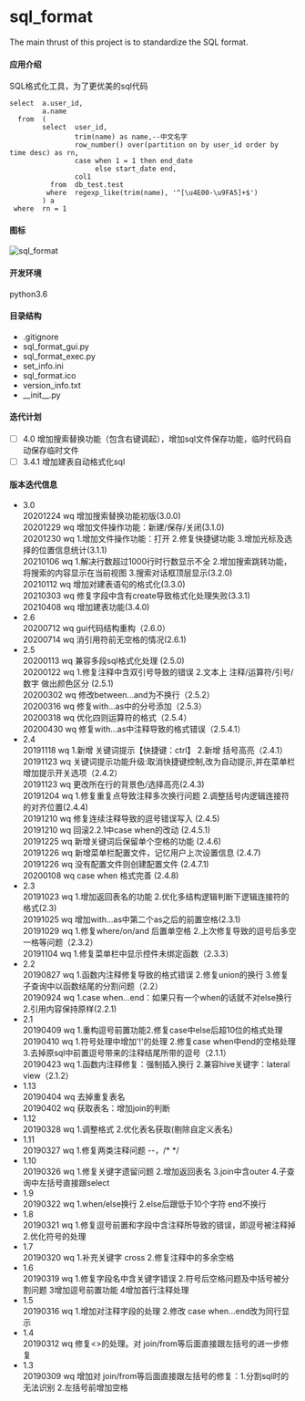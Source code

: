 # sql_format
The main thrust of this project is to standardize the SQL format.

#### 应用介绍
SQL格式化工具，为了更优美的sql代码
```
select  a.user_id,
        a.name
  from  (
        select  user_id,
                trim(name) as name,--中文名字
                row_number() over(partition on by user_id order by time desc) as rn,
                case when 1 = 1 then end_date
                     else start_date end,
                col1
          from  db_test.test
         where  regexp_like(trim(name), '^[\u4E00-\u9FA5]+$')
        ) a
 where  rn = 1
```

#### 图标
![sql_format](https://github.com/WAYDN/sql_format/blob/master/sql_format.ico)

#### 开发环境
python3.6

#### 目录结构
- .gitignore
- sql_format_gui.py <!--GUI界面-->
- sql_format_exec.py<!--实际执行文件-->
- set_info.ini<!--设置信息-->
- sql_format.ico
- version_info.txt
- \_\_init\_\_.py

#### 迭代计划
- [ ] 4.0 增加搜索替换功能（包含右键调起），增加sql文件保存功能，临时代码自动保存临时文件
- [ ] 3.4.1 增加建表自动格式化sql

#### 版本迭代信息
- 3.0 
<br>20201224 wq 增加搜索替换功能初版(3.0.0)
<br>20201229 wq 增加文件操作功能：新建/保存/关闭(3.1.0)
<br>20201230 wq 1.增加文件操作功能：打开 2.修复快捷键功能 3.增加光标及选择的位置信息统计(3.1.1)
<br>20210106 wq 1.解决行数超过1000行时行数显示不全 2.增加搜索跳转功能，将搜索的内容显示在当前视图 3.搜索对话框顶层显示(3.2.0)
<br>20210112 wq 增加对建表语句的格式化(3.3.0)
<br>20210303 wq 修复字段中含有create导致格式化处理失败(3.3.1)
<br>20210408 wq 增加建表功能(3.4.0)
- 2.6
<br>20200712 wq gui代码结构重构（2.6.0）
<br>20200714 wq 消引用符前无空格的情况(2.6.1)
- 2.5
<br>20200113 wq 兼容多段sql格式化处理 (2.5.0)
<br>20200122 wq 1.修复注释中含双引号导致的错误 2.文本上 注释/运算符/引号/数字 做出颜色区分 (2.5.1)
<br>20200302 wq 修改between...and为不换行（2.5.2）
<br>20200316 wq 修复with...as中的分号添加（2.5.3）
<br>20200318 wq 优化四则运算符的格式（2.5.4）
<br>20200430 wq 修复with...as中注释导致的格式错误（2.5.4.1）
- 2.4
<br>20191118 wq 1.新增 关键词提示【快捷键：ctrl】 2.新增 括号高亮（2.4.1）
<br>20191123 wq 关键词提示功能升级:取消快捷键控制,改为自动提示,并在菜单栏增加提示开关选项（2.4.2）
<br>20191123 wq 更改所在行的背景色/选择高亮(2.4.3)
<br>20191204 wq 1.修复重复点导致注释多次换行问题 2.调整括号内逻辑连接符的对齐位置(2.4.4)
<br>20191210 wq 修复连续注释导致的逗号错误写入 (2.4.5)
<br>20191210 wq 回滚2.2.1中case when的改动 (2.4.5.1)
<br>20191225 wq 新增关键词后保留单个空格的功能 (2.4.6)
<br>20191226 wq 新增菜单栏配置文件，记忆用户上次设置信息 (2.4.7)
<br>20191226 wq 没有配置文件则创建配置文件 (2.4.7.1)
<br>20200108 wq case when 格式完善 (2.4.8)
- 2.3
<br>20191023 wq 1.增加返回表名的功能 2.优化多结构逻辑判断下逻辑连接符的格式(2.3)
<br>20191025 wq 增加with...as中第二个as之后的前置空格(2.3.1)
<br>20191029 wq 1.修复where/on/and 后置单空格 2.上次修复导致的逗号后多空一格等问题（2.3.2）
<br>20191104 wq 1.修复菜单栏中显示控件未绑定函数（2.3.3）
- 2.2
<br>20190827 wq 1.函数内注释修复导致的格式错误 2.修复union的换行 3.修复子查询中以函数结尾的分割问题（2.2）
<br>20190924 wq 1.case when...end：如果只有一个when的话就不对else换行 2.引用内容保持原样(2.2.1)
- 2.1
<br>20190409 wq 1.重构逗号前置功能2.修复case中else后超10位的格式处理
<br>20190410 wq 1.符号处理中增加'!'的处理 2.修复case when中end的空格处理 3.去掉原sql中前置逗号带来的注释结尾所带的逗号（2.1.1）
<br>20190423 wq 1.函数内注释修复：强制插入换行 2.兼容hive关键字：lateral view（2.1.2）
- 1.13
<br>20190404 wq 去掉重复表名
<br>20190402 wq 获取表名：增加join的判断
- 1.12
<br>20190328 wq 1.调整格式 2.优化表名获取(剔除自定义表名)
- 1.11
<br>20190327 wq 1.修复两类注释问题 --，/* */
- 1.10
<br>20190326 wq 1.修复关键字遗留问题 2.增加返回表名 3.join中含outer 4.子查询中左括号直接跟select
- 1.9
<br>20190322 wq 1.when/else换行 2.else后跟低于10个字符 end不换行
- 1.8
<br>20190321 wq 1.修复逗号前置和字段中含注释所导致的错误，即逗号被注释掉 2.优化符号的处理
- 1.7
<br>20190320 wq 1.补充关键字 cross 2.修复注释中的多余空格
- 1.6
<br>20190319 wq 1.修复字段名中含关键字错误 2.符号后空格问题及中括号被分割问题 3增加逗号前置功能 4增加首行注释处理
- 1.5
<br>20190316 wq 1.增加对注释字段的处理 2.修改 case when...end改为同行显示
- 1.4
<br>20190312 wq 修复<>的处理。对 join/from等后面直接跟左括号的进一步修复
- 1.3
<br>20190309 wq 增加对 join/from等后面直接跟左括号的修复：1.分割sql时的无法识别 2.左括号前增加空格
